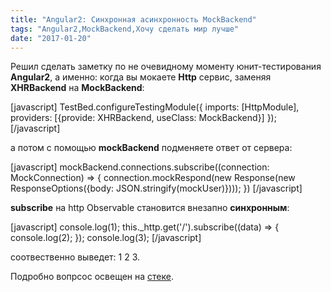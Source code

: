 ```yaml
---
title: "Angular2: Синхронная асинхронность MockBackend"
tags: "Angular2,MockBackend,Хочу сделать мир лучше"
date: "2017-01-20"
---
```


Решил сделать заметку по не очевидному моменту юнит-тестирования **Angular2**, а именно: когда вы мокаете **Http** сервис, заменяя **XHRBackend** на **MockBackend**:

[javascript] TestBed.configureTestingModule({ imports: [HttpModule], providers: [{provide: XHRBackend, useClass: MockBackend}] }); [/javascript]

а потом с помощью **mockBackend** подменяете ответ от сервера:

[javascript] mockBackend.connections.subscribe((connection: MockConnection) => { connection.mockRespond(new Response(new ResponseOptions({body: JSON.stringify(mockUser)}))); }) [/javascript]

**subscribe** на http Observable становится внезапно **синхронным**:

[javascript] console.log(1); this.\_http.get('/').subscribe((data) => { console.log(2); }); console.log(3); [/javascript]

соотвественно выведет: 1 2 3.

Подробно вопрсос освещен на [стеке](https://stackoverflow.com/questions/41273244/angular-testing-http-with-mockbackend-is-async-really-required).
